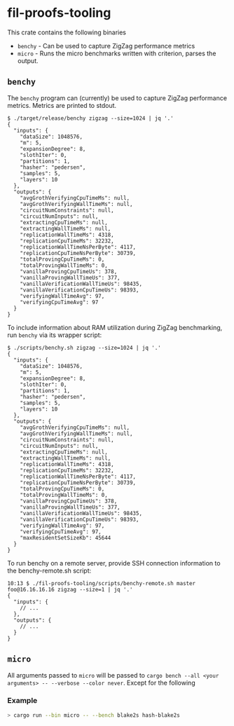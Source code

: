 # fil-proofs-tooling

This crate contains the following binaries

- `benchy` - Can be used to capture ZigZag performance metrics
- `micro` - Runs the micro benchmarks written with criterion, parses the output.

## `benchy`

The `benchy` program can (currently) be used to capture ZigZag performance
metrics. Metrics are printed to stdout.

```
$ ./target/release/benchy zigzag --size=1024 | jq '.'
{
  "inputs": {
    "dataSize": 1048576,
    "m": 5,
    "expansionDegree": 8,
    "slothIter": 0,
    "partitions": 1,
    "hasher": "pedersen",
    "samples": 5,
    "layers": 10
  },
  "outputs": {
    "avgGrothVerifyingCpuTimeMs": null,
    "avgGrothVerifyingWallTimeMs": null,
    "circuitNumConstraints": null,
    "circuitNumInputs": null,
    "extractingCpuTimeMs": null,
    "extractingWallTimeMs": null,
    "replicationWallTimeMs": 4318,
    "replicationCpuTimeMs": 32232,
    "replicationWallTimeNsPerByte": 4117,
    "replicationCpuTimeNsPerByte": 30739,
    "totalProvingCpuTimeMs": 0,
    "totalProvingWallTimeMs": 0,
    "vanillaProvingCpuTimeUs": 378,
    "vanillaProvingWallTimeUs": 377,
    "vanillaVerificationWallTimeUs": 98435,
    "vanillaVerificationCpuTimeUs": 98393,
    "verifyingWallTimeAvg": 97,
    "verifyingCpuTimeAvg": 97
  }
}
```

To include information about RAM utilization during ZigZag benchmarking, run
`benchy` via its wrapper script:

```
$ ./scripts/benchy.sh zigzag --size=1024 | jq '.'
{
  "inputs": {
    "dataSize": 1048576,
    "m": 5,
    "expansionDegree": 8,
    "slothIter": 0,
    "partitions": 1,
    "hasher": "pedersen",
    "samples": 5,
    "layers": 10
  },
  "outputs": {
    "avgGrothVerifyingCpuTimeMs": null,
    "avgGrothVerifyingWallTimeMs": null,
    "circuitNumConstraints": null,
    "circuitNumInputs": null,
    "extractingCpuTimeMs": null,
    "extractingWallTimeMs": null,
    "replicationWallTimeMs": 4318,
    "replicationCpuTimeMs": 32232,
    "replicationWallTimeNsPerByte": 4117,
    "replicationCpuTimeNsPerByte": 30739,
    "totalProvingCpuTimeMs": 0,
    "totalProvingWallTimeMs": 0,
    "vanillaProvingCpuTimeUs": 378,
    "vanillaProvingWallTimeUs": 377,
    "vanillaVerificationWallTimeUs": 98435,
    "vanillaVerificationCpuTimeUs": 98393,
    "verifyingWallTimeAvg": 97,
    "verifyingCpuTimeAvg": 97,
    "maxResidentSetSizeKb": 45644
  }
}
```

To run benchy on a remote server, provide SSH connection information to the
benchy-remote.sh script:

```shell
10:13 $ ./fil-proofs-tooling/scripts/benchy-remote.sh master foo@16.16.16.16 zigzag --size=1 | jq '.'
{
  "inputs": {
    // ...
  },
  "outputs": {
    // ...
  }
}
```

## `micro`

All arguments passed to `micro` will be passed to `cargo bench --all <your arguments> -- --verbose --color never`.
Except for the following

### Example

```sh
> cargo run --bin micro -- --bench blake2s hash-blake2s
```
